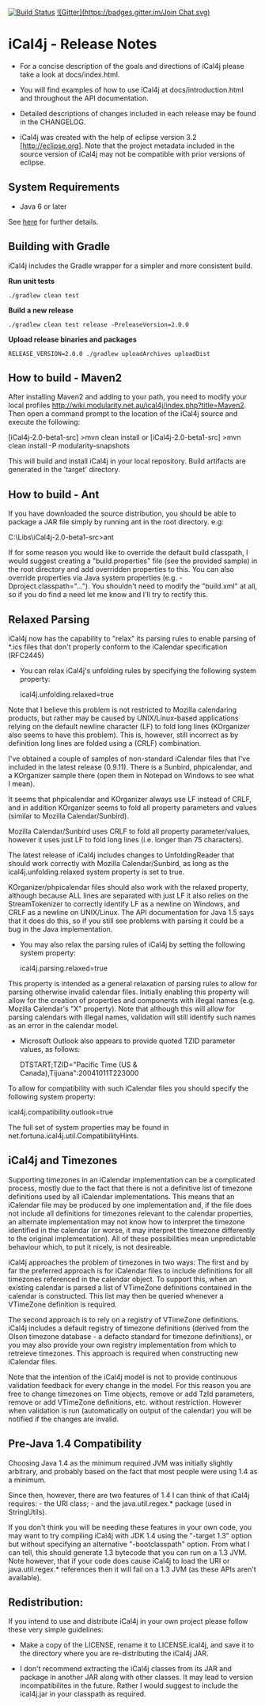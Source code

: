 [![Build Status](https://drone.io/github.com/ical4j/ical4j/status.png)](https://drone.io/github.com/ical4j/ical4j/latest) [![Gitter](https://badges.gitter.im/Join Chat.svg)](https://gitter.im/ical4j/ical4j?utm_source=badge&utm_medium=badge&utm_campaign=pr-badge&utm_content=badge)

# iCal4j - Release Notes

 - For a concise description of the goals and directions of iCal4j please
 take a look at docs/index.html.

 - You will find examples of how to use iCal4j at docs/introduction.html
 and throughout the API documentation.

 - Detailed descriptions of changes included in each release may be found
 in the CHANGELOG.
 
 - iCal4j was created with the help of eclipse version 3.2 [http://eclipse.org].
 Note that the project metadata included in the source version of iCal4j may not
 be compatible with prior versions of eclipse.


## System Requirements

 - Java 6 or later
 
See [here](docs/Dependencies.md) for further details.

## Building with Gradle

iCal4j includes the Gradle wrapper for a simpler and more consistent build.

**Run unit tests**

`./gradlew clean test`

**Build a new release**

`./gradlew clean test release -PreleaseVersion=2.0.0`

**Upload release binaries and packages**

`RELEASE_VERSION=2.0.0 ./gradlew uploadArchives uploadDist`


## How to build - Maven2

 After installing Maven2 and adding to your path, you need to modify your local
 profiles http://wiki.modularity.net.au/ical4j/index.php?title=Maven2. Then 
 open a command prompt to the location of the iCal4j source and execute the following:
 
  [iCal4j-2.0-beta1-src] >mvn clean install
  or
  [iCal4j-2.0-beta1-src] >mvn clean install -P modularity-snapshots
 
 This will build and install iCal4j in your local repository. Build artifacts
 are generated in the 'target' directory.


## How to build - Ant
 
 If you have downloaded the source distribution, you should be able to package a JAR
 file simply by running ant in the root directory. e.g:
 
   C:\Libs\iCal4j-2.0-beta1-src\>ant
 
 If for some reason you would like to override the default build classpath, I would
 suggest creating a "build.properties" file (see the provided sample) in the root directory
 and add overridden properties to this. You can also override properties via Java system
 properties (e.g. -Dproject.classpath="..."). You shouldn't need to modify the "build.xml" at all,
 so if you do find a need let me know and I'll try to rectify this.
 
## Relaxed Parsing

 iCal4j now has the capability to "relax" its parsing rules to enable parsing of
 *.ics files that don't properly conform to the iCalendar specification (RFC2445)
 
 - You can relax iCal4j's unfolding rules by specifying the following system property:
 
    ical4j.unfolding.relaxed=true
 
 Note that I believe this problem is not restricted to Mozilla calendaring
 products, but rather may be caused by UNIX/Linux-based applications relying on the
 default newline character (LF) to fold long lines (KOrganizer also seems to have this
 problem). This is, however, still incorrect as by definition long lines are folded
 using a (CRLF) combination.
 
 I've obtained a couple of samples of non-standard iCalendar files that I've included
 in the latest release (0.9.11). There is a Sunbird, phpicalendar, and a KOrganizer
 sample there (open them in Notepad on Windows to see what I mean).

 It seems that phpicalendar and KOrganizer always use LF instead of CRLF, and in
 addition KOrganizer seems to fold all property parameters and values (similar to
 Mozilla Calendar/Sunbird).

 Mozilla Calendar/Sunbird uses CRLF to fold all property parameter/values, however it
 uses just LF to fold long lines (i.e. longer than 75 characters).

 The latest release of iCal4j includes changes to UnfoldingReader that should work
 correctly with Mozilla Calendar/Sunbird, as long as the ical4j.unfolding.relaxed
 system property is set to true.

 KOrganizer/phpicalendar files should also work with the relaxed property, although
 because ALL lines are separated with just LF it also relies on the StreamTokenizer to
 correctly identify LF as a newline on Windows, and CRLF as a newline on UNIX/Linux. The
 API documentation for Java 1.5 says that it does do this, so if you still see problems
 with parsing it could be a bug in the Java implementation.
 
 
 - You may also relax the parsing rules of iCal4j by setting the following system property:
 
     ical4j.parsing.relaxed=true
 
 This property is intended as a general relaxation of parsing rules to allow for parsing
 otherwise invalid calendar files. Initially enabling this property will allow for the
 creation of properties and components with illegal names (e.g. Mozilla Calendar's "X"
 property). Note that although this will allow for parsing calendars with illegal names,
 validation will still identify such names as an error in the calendar model.


 - Microsoft Outlook also appears to provide quoted TZID parameter values, as follows:
 
   DTSTART;TZID="Pacific Time (US & Canada),Tijuana":20041011T223000
 
 To allow for compatibility with such iCalendar files you should specify the
 following system property:
 
   ical4j.compatibility.outlook=true
 
 The full set of system properties may be found in
 net.fortuna.ical4j.util.CompatibilityHints.


## iCal4j and Timezones

 Supporting timezones in an iCalendar implementation can be a complicated process,
 mostly due to the fact that there is not a definitive list of timezone definitions
 used by all iCalendar implementations. This means that an iCalendar file may be
 produced by one implementation and, if the file does not include all definitions
 for timezones relevant to the calendar properties, an alternate implementation
 may not know how to interpret the timezone identified in the calendar (or worse,
 it may interpret the timezone differently to the original implementation). All
 of these possibilities mean unpredictable behaviour which, to put it nicely, is
 not desireable.
 
 iCal4j approaches the problem of timezones in two ways: The first and by far the
 preferred approach is for iCalendar files to include definitions for all timezones
 referenced in the calendar object. To support this, when an existing calendar is
 parsed a list of VTimeZone definitions contained in the calendar is constructed.
 This list may then be queried whenever a VTimeZone definition is required.
 
 The second approach is to rely on a registry of VTimeZone definitions. iCal4j
 includes a default registry of timezone definitions (derived from the Olson timezone
 database - a defacto standard for timezone definitions), or you may also provide your
 own registry implementation from which to retreieve timezones. This approach is
 required when constructing new iCalendar files.
 
 Note that the intention of the iCal4j model is not to provide continuous validation
 feedback for every change in the model. For this reason you are free to change
 timezones on Time objects, remove or add TzId parameters, remove or add VTimeZone
 definitions, etc. without restriction. However when validation is run (automatically
 on output of the calendar) you will be notified if the changes are invalid.
 

## Pre-Java 1.4 Compatibility

 Choosing Java 1.4 as the minimum required JVM was initially slightly arbitrary, and
 probably based on the fact that most people were using 1.4 as a minimum.

 Since then, however, there are two features of 1.4 I can think of that iCal4j requires:
 	- the URI class;
 	- and the java.util.regex.* package (used in StringUtils).

 If you don't think you will be needing these features in your own code, you may want to
 try compiling iCal4j with JDK 1.4 using the "-target 1.3" option but without specifying
 an alternative "-bootclasspath" option. From what I can tell, this should generate 1.3
 bytecode that you can run on a 1.3 JVM. Note however, that if your code does cause
 iCal4j to load the URI or java.util.regex.* references then it will fail on a 1.3 JVM
 (as these APIs aren't available).

 
## Redistribution:

If you intend to use and distribute iCal4j in your own project please
follow these very simple guidelines:
 
 - Make a copy of the LICENSE, rename it to LICENSE.ical4j, and save
 it to the directory where you are re-distributing the iCal4j JAR.
 
 - I don't recommend extracting the iCal4j classes from its JAR and package
 in another JAR along with other classes. It may lead to version incompatibilites
 in the future. Rather I would suggest to include the ical4j.jar in your classpath
 as required.
